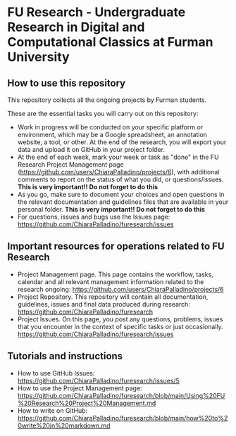 # FU Research - Undergraduate Research in Digital and Computational Classics at Furman University

## How to use this repository

This repository collects all the ongoing projects by Furman students.   

These are the essential tasks you will carry out on this repository: 

* Work in progress will be conducted on your specific platform or environment, which may be a Google spreadsheet, an annotation website, a tool, or other. At the end of the research, you will export your data and upload it on GitHub in your project folder. 
* At the end of each week, mark your week or task as "done" in the FU Research Project Management page (https://github.com/users/ChiaraPalladino/projects/6), with additional comments to report on the status of what you did, or questions/issues. **This is very important!! Do not forget to do this**
* As you go, make sure to document your choices and open questions in the relevant documentation and guidelines files that are available in your personal folder. **This is very important!! Do not forget to do this**
* For questions, issues and bugs use the Issues page: https://github.com/ChiaraPalladino/furesearch/issues

## Important resources for operations related to FU Research

* Project Management page. This page contains the workflow, tasks, calendar and all relevant management information related to the research ongoing: https://github.com/users/ChiaraPalladino/projects/6
* Project Repository. This repository will contain all documentation, guidelines, issues and final data produced during research: https://github.com/ChiaraPalladino/furesearch
* Project Issues. On this page, you post any questions, problems, issues that you encounter in the context of specific tasks or just occasionally. https://github.com/ChiaraPalladino/furesearch/issues 

## Tutorials and instructions 

* How to use GitHub Issues: https://github.com/ChiaraPalladino/furesearch/issues/5 
* How to use the Project Management page: https://github.com/ChiaraPalladino/furesearch/blob/main/Using%20FU%20Research%20Project%20Management.md
* How to write on GitHub: https://github.com/ChiaraPalladino/furesearch/blob/main/how%20to%20write%20in%20markdown.md
